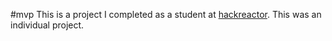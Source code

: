 #mvp
This is a project I completed as a student at [hackreactor](http://hackreactor.com). This was an individual project.